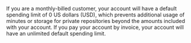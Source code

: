 If you are a monthly-billed customer, your account will have a default spending limit of 0 US dollars (USD), which prevents additional usage of minutes or storage for private repositories beyond the amounts included with your account. If you pay your account by invoice, your account will have an unlimited default spending limit.
